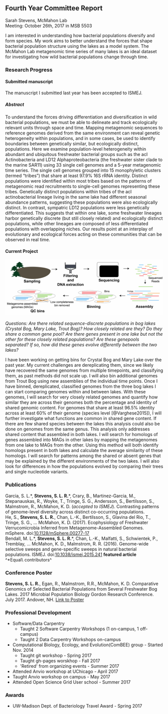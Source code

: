 
<!-- FIX CITATIONS!!!

---
bibliography: bibliography.bibtex
link-citations: true
csl: apa2.csl
---

-->

## Fourth Year Committee Report
Sarah Stevens, McMahon Lab  
Meeting: October 26th, 2017 in MSB 5503  

I am interested in understanding how bacterial populations diversify and form species.
My work aims to better understand the forces that shape bacterial population structure using the lakes as a model system.
The McMahon Lab metagenomic time series of many lakes is an ideal dataset for investigating how wild bacterial populations change through time.

### Research Progress

#### Submitted manuscript

The manuscript I submitted last year has been accepted to ISMEJ.

##### Abstract
To understand the forces driving differentiation and diversification in wild bacterial populations, we must be able to delineate and track ecologically relevant units through space and time. Mapping metagenomic sequences to reference genomes derived from the same environment can reveal genetic heterogeneity within populations, and in some cases, be used to identify boundaries between genetically similar, but ecologically distinct, populations. Here we examine population-level heterogeneity within abundant and ubiquitous freshwater bacterial groups such as the acI Actinobacteria and LD12 Alphaproteobacteria (the freshwater sister clade to the marine SAR11) using 33 single cell genomes and a 5-year metagenomic time series. The single cell genomes grouped into 15 monophyletic clusters (termed “tribes”) that share at least 97.9% 16S rRNA identity. Distinct populations were identified within most tribes based on the patterns of metagenomic read recruitments to single-cell genomes representing these tribes. Genetically distinct populations within tribes of the acI actinobacterial lineage living in the same lake had different seasonal abundance patterns, suggesting these populations were also ecologically distinct. In contrast, sympatric LD12 populations were less genetically differentiated. This suggests that within one lake, some freshwater lineages harbor genetically discrete (but still closely related) and ecologically distinct populations, while other lineages are composed of less differentiated populations with overlapping niches. Our results point at an interplay of evolutionary and ecological forces acting on these communities that can be observed in real time.


#### Current Project

![Diagram from Sampling to Bins Diagram](images/20171006-experimental_plan_diagram_noSDP.jpg)

*Questions: Are there related sequence-discrete populations in bog lakes (Crystal Bog, Mary Lake, Trout Bog)?  How closely related are they?  Do they share a common gene pool?  Are there genes present in one lake but not the other for these closely related populations? Are these genepools separated? If so, how did these genes evolve differently between the two lakes?*

I have been working on getting bins for Crystal Bog and Mary Lake over the past year.
My current challenges are dereplicating them, since we likely have recovered the same genomes from multiple timepoints, and classifying them, as past methods did not scale up.
I will also bin additional genomes from Trout Bog using new assemblies of the individual time points.
Once I have binned, dereplicated, classified genomes from the three bog lakes I can start comparing genomes within and between lakes.
With these genomes, I will search for very closely related genomes and quantify how similar they are across their genomes both the percentage and identity of shared genomic content.
For genomes that share at least 96.5% identity across at least 60% of their genome (species level [@Varghese2015]), I will further investigate what functions are common in shared gene content.
If there are few shared species between the lakes this analysis could also be done on genomes from the same genus.
This analysis only addresses shared content that assembled in both lakes.
I will search for homologs of genes assembled into MAGs in other lakes by mapping the metagenomes from one lake to MAGs from the other.
Using this method will both identify homologs present in both lakes and calculate the average similarity of these homologs.
I will search for patterns among the shared or absent genes that may be explained by the different environments of the two lakes.
I will also look for differences in how the populations evolved by comparing their trees and single nucleotide variants. 
<!-- Continue work on this section, fleshing it out and increasing clarity -->

### Publications
Garcia, S. L.\*, **Stevens, S. L. R.**\*, Crary, B., Martinez-Garcia, M., Stepanauskas, R., Woyke, T., Tringe, S. G., Andersson, S., Bertilsson, S., Malmstrom, R.,  McMahon, K. D. (_accepted to ISMEJ_). Contrasting patterns of genome-level diversity across distinct co-occurring populations.  
He, S., **Stevens, S. L. R.**, Chan, L.-K., Bertilsson, S., Glavina del Rio, T., Tringe, S. G., … McMahon, K. D. (2017). Ecophysiology of Freshwater Verrucomicrobia Inferred from Metagenome-Assembled Genomes. mSphere. doi:[10.1128/mSphere.00277-17](https://doi.org/10.1128/mSphere.00277-17)  
Bendall, M. L.\*, **Stevens, S. L. R.**\*, Chan, L.-K., Malfatti, S., Schwientek, P., Tremblay, … McMahon, K. D., Malmstrom, R. R. (2016). Genome-wide selective sweeps and gene-specific sweeps in natural bacterial populations. ISMEJ. doi:[10.1038/ismej.2015.241](http://dx.doi.org/10.1038/ismej.2015.241) **featured article**  
^\*Equal\ contributors^


### Conference Poster
  **Stevens, S. L. R.**, Egan, R., Malmstrom, R.R., McMahon, K. D. Comparative Genomics of Selected Bacterial Populations from Several Freshwater Bog Lakes. 2017 Microbial Population Biology Gordon Research Conference. July 2017. Andover, NH. [Link to Poster](https://goo.gl/ZRSh9W)

### Professional Development
* Software/Data Carpentry
    + Taught 2 Software Carpentry Workshops (1 on-campus, 1 off-campus)
    + Taught 2 Data Carpentry Workshops on-campus
* Computational Biology, Ecology, and Evolution(ComBEE) group - Started Nov. 2014
	- Taught git workshop - Spring 2017
	- Taught gh-pages worskhop - Fall 2017
	- 'Retired' from organizing events - Summer 2017
* Attended Anvio workshop at UChicago - April 2017
* Taught Anvio workshop on campus - May 2017
* Attended Open Science Grid User school - Summer 2017

### Awards
* UW-Madison Dept. of  Bacteriology Travel Award - Spring 2017
